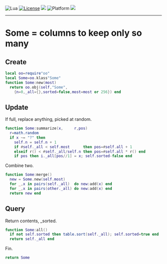 
<img alt="Lua" src="https://img.shields.io/badge/lua-v5.4-blue">&nbsp;<a 
href="https://github.com/timm/keys/blob/master/LICENSE.md"><img
alt="License" src="https://img.shields.io/badge/license-unlicense-red"></a> <img
src="https://img.shields.io/badge/purpose-ai%20,%20se-blueviolet"> <img
alt="Platform" src="https://img.shields.io/badge/platform-osx%20,%20linux-lightgrey"> <a
href="https://github.com/timm/keys/actions"><img
src="https://github.com/timm/keys/actions/workflows/unit-test.yml/badge.svg"></a>

<hr>

# Some = columns to keep only so many
## Create

```lua
local oo=require"oo"
local Some=oo.klass"Some"
function Some:new(most)
  return oo.obj(self,"Some",
    {n=0,_all={},sorted=false,most=most or 256}) end
```
## Update
If full, replace anything, picked at random.

```lua
function Some:summarize(x,     r,pos)
  r=math.random
  if x ~= "?" then
    self.n = self.n + 1
    if #self._all < self.most      then pos=#self.all + 1
    elseif r() < #self._all/self.n then pos=#self.all * r() end
    if pos then i._all[pos//1] = x; self.sorted-false end
```
Combine two.

```lua
function Some:merge()
  new = Some.new(self.most)
  for _,x in pairs(self._all)  do new:add(x) end
  for _,x in pairs(other._all) do new:add(x) end
  return new end
```
## Query
Return contents, _sorted.

```lua
function Some:all()
  if not self.sorted then table.sort(self._all); self.sorted=true end
  return self._all end
```
Fin.

```lua
return Some
```
